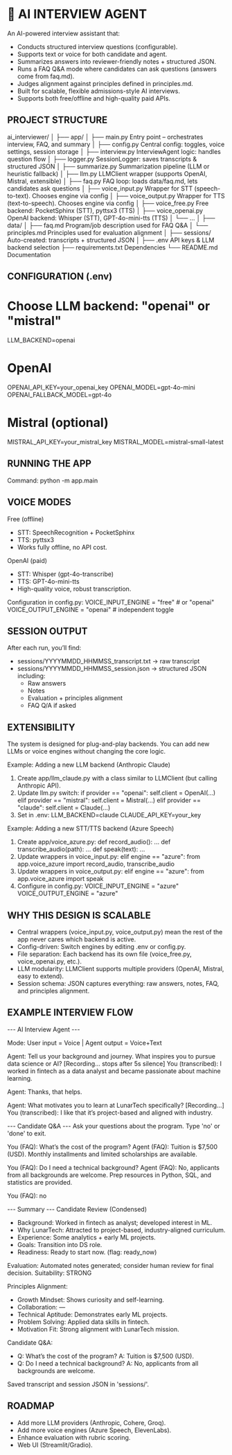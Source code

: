 🎤 AI INTERVIEW AGENT
=================================================

An AI-powered interview assistant that:
- Conducts structured interview questions (configurable).
- Supports text or voice for both candidate and agent.
- Summarizes answers into reviewer-friendly notes + structured JSON.
- Runs a FAQ Q&A mode where candidates can ask questions (answers come from faq.md).
- Judges alignment against principles defined in principles.md.
- Built for scalable, flexible admissions-style AI interviews.
- Supports both free/offline and high-quality paid APIs.


PROJECT STRUCTURE
-------------------------------------------------
ai_interviewer/
│
├── app/
│   ├── main.py         Entry point – orchestrates interview, FAQ, and summary
│   ├── config.py       Central config: toggles, voice settings, session storage
│   ├── interview.py    InterviewAgent logic: handles question flow
│   ├── logger.py       SessionLogger: saves transcripts & structured JSON
│   ├── summarize.py    Summarization pipeline (LLM or heuristic fallback)
│   ├── llm.py          LLMClient wrapper (supports OpenAI, Mistral, extensible)
│   ├── faq.py          FAQ loop: loads data/faq.md, lets candidates ask questions
│   ├── voice_input.py  Wrapper for STT (speech-to-text). Chooses engine via config
│   ├── voice_output.py Wrapper for TTS (text-to-speech). Chooses engine via config
│   ├── voice_free.py   Free backend: PocketSphinx (STT), pyttsx3 (TTS)
│   ├── voice_openai.py OpenAI backend: Whisper (STT), GPT-4o-mini-tts (TTS)
│   └── ...
│
├── data/
│   ├── faq.md          Program/job description used for FAQ Q&A
│   └── principles.md   Principles used for evaluation alignment
│
├── sessions/           Auto-created: transcripts + structured JSON
│
├── .env                API keys & LLM backend selection
├── requirements.txt    Dependencies
└── README.md           Documentation


CONFIGURATION (.env)
-------------------------------------------------
# Choose LLM backend: "openai" or "mistral"
LLM_BACKEND=openai

# OpenAI
OPENAI_API_KEY=your_openai_key
OPENAI_MODEL=gpt-4o-mini
OPENAI_FALLBACK_MODEL=gpt-4o

# Mistral (optional)
MISTRAL_API_KEY=your_mistral_key
MISTRAL_MODEL=mistral-small-latest


RUNNING THE APP
-------------------------------------------------
Command:
    python -m app.main


VOICE MODES
-------------------------------------------------
Free (offline)
  - STT: SpeechRecognition + PocketSphinx
  - TTS: pyttsx3
  - Works fully offline, no API cost.

OpenAI (paid)
  - STT: Whisper (gpt-4o-transcribe)
  - TTS: GPT-4o-mini-tts
  - High-quality voice, robust transcription.

Configuration in config.py:
    VOICE_INPUT_ENGINE  = "free"    # or "openai"
    VOICE_OUTPUT_ENGINE = "openai" # independent toggle


SESSION OUTPUT
-------------------------------------------------
After each run, you’ll find:

- sessions/YYYYMMDD_HHMMSS_transcript.txt  → raw transcript
- sessions/YYYYMMDD_HHMMSS_session.json    → structured JSON including:
    * Raw answers
    * Notes
    * Evaluation + principles alignment
    * FAQ Q/A if asked


EXTENSIBILITY
-------------------------------------------------
The system is designed for plug-and-play backends.
You can add new LLMs or voice engines without changing the core logic.

Example: Adding a new LLM backend (Anthropic Claude)
  1. Create app/llm_claude.py with a class similar to LLMClient (but calling Anthropic API).
  2. Update llm.py switch:
        if provider == "openai":
            self.client = OpenAI(...)
        elif provider == "mistral":
            self.client = Mistral(...)
        elif provider == "claude":
            self.client = Claude(...)
  3. Set in .env:
        LLM_BACKEND=claude
        CLAUDE_API_KEY=your_key

Example: Adding a new STT/TTS backend (Azure Speech)
  1. Create app/voice_azure.py:
        def record_audio(): ...
        def transcribe_audio(path): ...
        def speak(text): ...
  2. Update wrappers in voice_input.py:
        elif engine == "azure":
            from app.voice_azure import record_audio, transcribe_audio
  3. Update wrappers in voice_output.py:
        elif engine == "azure":
            from app.voice_azure import speak
  4. Configure in config.py:
        VOICE_INPUT_ENGINE  = "azure"
        VOICE_OUTPUT_ENGINE = "azure"


WHY THIS DESIGN IS SCALABLE
-------------------------------------------------
- Central wrappers (voice_input.py, voice_output.py) mean the rest of the app never cares which backend is active.
- Config-driven: Switch engines by editing .env or config.py.
- File separation: Each backend has its own file (voice_free.py, voice_openai.py, etc.).
- LLM modularity: LLMClient supports multiple providers (OpenAI, Mistral, easy to extend).
- Session schema: JSON captures everything: raw answers, notes, FAQ, and principles alignment.


EXAMPLE INTERVIEW FLOW
-------------------------------------------------
--- AI Interview Agent ---

Mode: User input = Voice | Agent output = Voice+Text

Agent: Tell us your background and journey. What inspires you to pursue data science or AI?
[Recording... stops after 5s silence]
You (transcribed): I worked in fintech as a data analyst and became passionate about machine learning.

Agent: Thanks, that helps.

Agent: What motivates you to learn at LunarTech specifically?
[Recording...]
You (transcribed): I like that it’s project-based and aligned with industry.

--- Candidate Q&A ---
Ask your questions about the program. Type 'no' or 'done' to exit.

You (FAQ): What’s the cost of the program?
Agent (FAQ): Tuition is $7,500 (USD). Monthly installments and limited scholarships are available.

You (FAQ): Do I need a technical background?
Agent (FAQ): No, applicants from all backgrounds are welcome. Prep resources in Python, SQL, and statistics are provided.

You (FAQ): no

--- Summary ---
Candidate Review (Condensed)
  - Background: Worked in fintech as analyst; developed interest in ML.
  - Why LunarTech: Attracted to project-based, industry-aligned curriculum.
  - Experience: Some analytics + early ML projects.
  - Goals: Transition into DS role.
  - Readiness: Ready to start now. (flag: ready_now)

Evaluation:
  Automated notes generated; consider human review for final decision.
  Suitability: STRONG

Principles Alignment:
  - Growth Mindset: Shows curiosity and self-learning.
  - Collaboration: —
  - Technical Aptitude: Demonstrates early ML projects.
  - Problem Solving: Applied data skills in fintech.
  - Motivation Fit: Strong alignment with LunarTech mission.

Candidate Q&A:
  - Q: What’s the cost of the program?
    A: Tuition is $7,500 (USD).
  - Q: Do I need a technical background?
    A: No, applicants from all backgrounds are welcome.

Saved transcript and session JSON in 'sessions/'.


ROADMAP
-------------------------------------------------
- Add more LLM providers (Anthropic, Cohere, Groq).
- Add more voice engines (Azure Speech, ElevenLabs).
- Enhance evaluation with rubric scoring.
- Web UI (Streamlit/Gradio).


